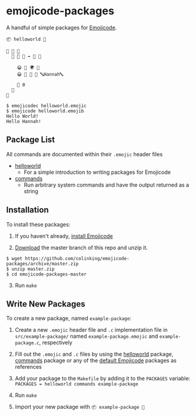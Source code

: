 # emojicode-packages
A handful of simple packages for [Emojicode](http://www.emojicode.org/).

```
📦 helloworld 🔴

🐇 🐼 🍇
  🐇 🐖 🏁 ➡️ 🚂 🍇

    😀 🍩 🌍 👋
    😀 🍩 🙋 👋 🔤Hannah🔤

    🍎 0
  🍉
🍉
```

```
$ emojicodec helloworld.emojic
$ emojicode helloworld.emojib
Hello World!
Hello Hannah!
```

## Package List
All commands are documented within their `.emojic` header files
- [helloworld](https://github.com/colinking/emojicode-packages/blob/master/src/helloworld/helloworld.emojic)
  - For a simple introduction to writing packages for Emojicode
- [commands](https://github.com/colinking/emojicode-packages/blob/master/src/commands/commands.emojic)
  - Run arbitrary system commands and have the output returned as a string

## Installation
To install these packages:

1. If you haven't already, [install Emojicode](http://www.emojicode.org/docs/guides/)

2. [Download](https://github.com/colinking/emojicode-packages/archive/master.zip) the master branch of this repo and unzip it.

```
$ wget https://github.com/colinking/emojicode-packages/archive/master.zip
$ unzip master.zip
$ cd emojicode-packages-master
```

3. Run `make`

## Write New Packages

To create a new package, named `example-package`:

1. Create a new `.emojic` header file and `.c` implementation file in `src/example-package/` named `example-package.emojic` and `example-package.c`, respectively

2. Fill out the `.emojic` and `.c` files by using the [helloworld](https://github.com/colinking/emojicode-packages/blob/master/src/helloworld/helloworld.emojic) package, [commands](https://github.com/colinking/emojicode-packages/blob/master/src/commands/commands.emojic) package or any of the [default Emojicode](https://github.com/emojicode/emojicode/tree/master/DefaultPackages) packages as references

3. Add your package to the `Makefile` by adding it to the `PACKAGES` variable: `PACKAGES = helloworld commands example-package`

4. Run `make`

5. Import your new package with `📦 example-package 🔴`
